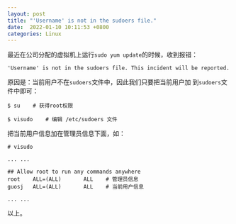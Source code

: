 ```yaml
---
layout: post
title: "'Username' is not in the sudoers file."
date:  2022-01-10 10:11:53 +0800
categories: Linux
---
```


最近在公司分配的虚拟机上运行`sudo yum update`的时候，收到报错：
```
'Username' is not in the sudoers file. This incident will be reported.
```
原因是：当前用户不在`sudoers`文件中，因此我们只要把当前用户加
到`sudoers`文件中即可：
```
$ su    # 获得root权限

$ visudo    # 编辑 /etc/sudoers 文件
```
把当前用户信息加在管理员信息下面，如：
```
# visudo

... ...

## Allow root to run any commands anywhere
root    ALL=(ALL)       ALL    # 管理员信息
guosj   ALL=(ALL)       ALL    # 当前用户信息

... ...

```

以上。
